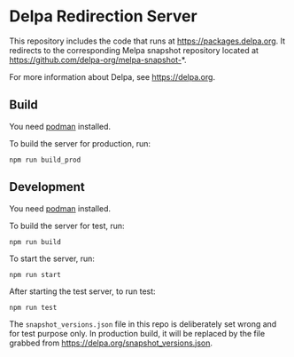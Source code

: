 # Delpa Redirection Server

This repository includes the code that runs at https://packages.delpa.org. It
redirects to the corresponding Melpa snapshot repository located at
https://github.com/delpa-org/melpa-snapshot-*.

For more information about Delpa, see https://delpa.org.

## Build

You need [podman][] installed.

To build the server for production, run:

    npm run build_prod

## Development

You need [podman][] installed.

To build the server for test, run:

    npm run build

To start the server, run:

    npm run start

After starting the test server, to run test:

    npm run test

The `snapshot_versions.json` file in this repo is deliberately set wrong and for
test purpose only. In production build, it will be replaced by the file grabbed
from https://delpa.org/snapshot_versions.json.

[podman]: https://podman.io/
